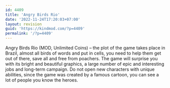 ```yaml
---
id: 4409
title: 'Angry Birds Rio'
date: '2022-11-24T17:20:03+07:00'
layout: revision
guid: 'https://kindmod.com/?p=4409'
permalink: '/?p=4409'
---
```


Angry Birds Rio (MOD, Unlimited Coins) – the plot of the game takes place in Brazil, almost all birds of words and put in cells, you need to help them get out of there, save all and free from poachers. The game will surprise you with its bright and beautiful graphics, a large number of epic and interesting jobs and long-term campaign. Do not open new characters with unique abilities, since the game was created by a famous cartoon, you can see a lot of people you know the heroes.